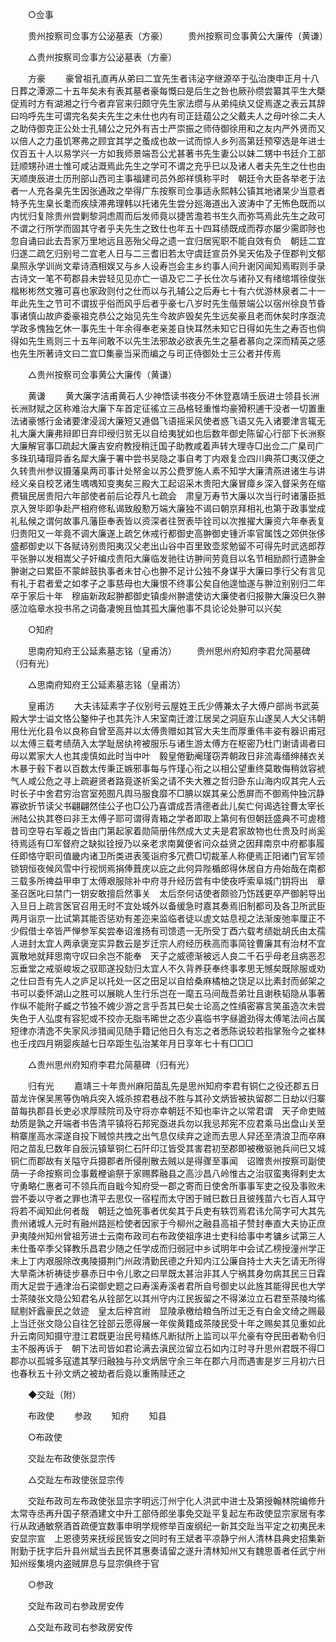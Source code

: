 <!-- { "loadSidebar": true } -->

　　○佥事 

　　贵州按察司佥事方公泌墓表（方豪） 
　　贵州按察司佥事黄公大廉传（黄谦） 

　　△贵州按察司佥事方公泌墓表（方豪） 

　　方豪 
　　豪曾祖孔直再从弟曰二宜先生者讳泌字继源卒于弘治庚申正月十八日葬之潭源二十五年矣未有表其墓者豪每慨曰是后生之咎也厥孙缵尝纂其平生大槩促焉时方有湖湘之行今者弃官来归颇守先生家法缵与从弟纯纨又促焉遂之表云其辞曰呜呼先生可谓完名矣夫先生之未仕也内有司正廷蕴公之父戴夫人之母叶徐二夫人之助侍御克正公处士孔辅公之兄外有吉士严崇振之师侍御徐用和之友内严外贤而又以倍人之力虽饥寒弗之顾宜其学之蚤成也故一试而惊人乡列高第廷预窄选是年进士仅百五十人以易学兴一方如我师景端吾公尤甚著书先生妻公以妹二甥中书廷介工部廷顺甥孙进士惟可咸沾溉焉此先生之学可不谓之充乎巳以及诸人者夫先生之仕也由天顺庚辰进士历刑部山西司主事福建司员外郎祥慎称平时　朝廷令大臣各举老于法者一人充各臬先生因张通政之举得广东按察司佥事适永熙韩公镇其地诸杲少当意者特予先生臬长耄而疾牍滞弗理韩以托诸先生尝分廵海道出入波涛中了无怖色既而以内忧归复除贵州尝剿黎洞虑周而后发师竟以捷苦澹若书生久而弥笃焉此先生之政可不谓之行所学而固其守者乎夫先生之致仕也年五十四耳绩既成而荐亦屡少需即陟也忽自诵曰此去吾家万里地远且恶殆父母之遗一宜归居宪职不能自效有负　朝廷二宜归遂二疏乞归别号二宜老人日与二三耆旧若太守虞廷宣员外吴天佑及子侄郡判文郁臬照永学训尚文辈诗酒相娱又与乡人设寿岂会主乡约事人间升谢冈闻知焉暇则手录古诗文一笔不苟郡县未尝轻见见亦亡一语及它二子长仕次与诸孙又有绪绾壻徐俊张楷彬彬然文雅可喜也家政则付之仕而以与孔辅公之后寿七十有六优游林泉者二十一年此先生之节可不谓拔乎俗而风乎后者乎豪七八岁时先生偕景端公以宿州徐良节昏事诸慎山故庐委豪祖克恭公之始见先生今故庐毁矣先生远矣豪且老而休矣时序亟流学政多愧独乞休一事先生十年余得奉老亲差自快耳然未知它日得如先生之寿否也倘得如先生焉则三十五年间敢不以先生法邪故必欲表先生之墓者慕向之深而精英之感也先生所著诗文曰二宜□集豪当采而编之与司正侍御处士三公者并传焉 

　　△贵州按察司佥事黄公大廉传（黄谦） 

　　黄谦 
　　黄大廉字洁甫黄石人少神悟读书夜分不休登嘉靖壬辰进士领县长洲长洲财赋之区称难治大廉下车首定征徭立三品格轻重惟均豪猾积逋干没者一切置重法诸豪憾行金诸要津浸润大廉短又逓倡飞语摇采风使者惑飞语又先入诸要津言辄无礼大廉大廉弗辩即日弃印绶归贫无以自给夷犹如也后数年御史陈留心行部下长洲察大廉解官事□疏起大廉吉安府教授稍迁国子助教咸着声转大理寺□出佥二广臬司广多珠玑瑇瑁异香名犀大廉于署中尝书吴隐之事自考丁内艰复佥四川典茶□夷汉便之久转贵州参议摄藩臬两司事计处帑金以苏公费罗施人素不知学大廉清燕进诸生与讲经义亲自校艺诸生喁喁知变夷矣三殿大工起诏采木贵阳大廉冒瘴乡深入督采务在缩费辑民居贵阳六年部使者前后论荐凡七疏会　肃皇万寿节大廉以次当行时诸藩臣抵京入贺毕即争赴严相府修私谒致殷懃万端大廉独不谒曰朝京拜相礼也第于政事堂成礼私候之谓何故事凡藩臣奉表皆以资深者往贺表毕铨司以次推擢大廉资六年奉表复归贵阳又一年竟不调大廉遂上疏乞休戒行都御史高翀御史锺沂率官属饯之郊供张侈盛都御史以下各赋诗别贵阳夷汉父老出山谷中百里致壶浆勉留不可得先时武选郎荐平张翀以发相嵩父子奸编戍贵阳大廉临发驰往访翀间劳竟目以名节相励颜行遗翀金翀谢之曰累臣不蒙衅鼓执事者未甘心也翀不足计公独不身谋乎大廉曰季行父有言见有礼于君者爱之如孝子之事慈母也大廉恨不终事公矣自他遑恤遂与翀泣别别归二年卒于家后十年　穆庙新政起翀都御史镇虔州翀遣使访大廉使者归报翀大廉没巳久翀感泣临章水投书吊之词备凄惋且恤其孤大廉他事不具论论处翀可以兴矣 

　　○知府 

　　思南府知府王公延素墓志铭（皇甫汸） 
　　贵州思州府知府李君允简墓碑（归有光） 

　　△思南府知府王公延素墓志铭（皇甫汸） 

　　皇甫汸 
　　大夫讳延素字子仪别号云屋姓王氏少傅兼太子大傅户部尚书武英殿大学士谥文恪公鏊仲子也其先汴人宋室南迁渡江居吴之洞庭东山遂吴人大父讳朝用仕光化县令以良称自曾至高并以太傅贵赠如其官大夫生而厚重伟丰姿有器识甫冠以太傅三载考绩荫入太学耻居纨袴被服乐与诸生游太傅方在枢密乃杜门谢请谒者曰毋以累家大人也其虔慎如此时当中叶　毅皇倦勤阉瑾窃弄朝政日非流毒缙绅赭衣关木暴于毂下者以百数太传秉正嫉邪事每与忤瑾心衔之以相公望重终莫敢侮稍敛容裭气人咸公危之寻上疏避贤者路竟遂祈奚之请不失大雅之哲归卧东山海内叹其完人云时长子中舍君穷治宫室苑囿凡舆马服食靡不□腆以娱其亲公悉屏而不御焉仲独沉静寡欲折节读父书翩翩然佳公子也□公乃喜谓成吾清德者此儿矣亡何谒选铨曹太宰长洲陆公执其卷曰非王太傅子耶可谓得青箱之学者即取上第何有但朝廷盛典不可虗稽昔司空导右军羲之皆由门第起家着勋简册伟然成大丈夫是君家故物也仕贵及时尚奚待焉适有□军督府之缺拟铨授乃以亲老求南冀便省问众益贤之因拜南京中府都事履任即恪守职司值畿内诸卫所类进表笺诣府多冗费□切裁革人称便焉正阳诸门官军领锁钥恒夜候风雪中行视悯焉捐俸葺庑以庇之此何异陛楯郎得休居自方舟始哉在南都三载多所禆益甲申丁太傅艰服除补中府寻升经历尝有中使夜呼索阜城门钥将出　章圣召医叱曰禁门一钥安敢擅启然事关　太后奈何诘使者颇验乃饬践更卒严御躬导出入旦日上疏言医官召用无时不宜处城外以备缓急时嘉其奏焉旧制都司及各卫所武臣两月诣京一比试第其能否惩劝有差迩来监临者徒以虗文姑息视之法渐废弛率厘正不少假借士卒皆严惮参军矣尝奉诏淮扬有司馈遗一无所受丁酉六载考绩妣胡氏由太孺人进封太宜人两承褒宠实异数云是岁迁宗人府经历秩高而事简铨曹廉其有治材不宜寘散地就拜思南守叹曰余岂不能奉　天子之威德渐被远人良二千石乎母老且病恶忍忘垂堂之戒驱峻坂之驭耶遂投劾归太宜人不久背养获奉终事孝思无憾矣既除服或劝之仕曰吾有先人之庐足以托处一区之田足以自给桑麻橘柚之饶足以比素封而邺架之书可以委怀湖山之胜可以展眺人生行乐岂在一麾五马间哉吾弟壮且谢秩韬隐从事著作纵不能附子臧之节独不媿少游之言乎吾其巳矣士论高之性缜密寡言笑虽造次未尝失色于人弘度有容犯或不挍亦无脂韦晞世之态少喜临书字昼遒劲得太傅笔法间占属短律亦清逸不失家风涉猎闻见随手籍记他日久有忘之者悉陈说较若指掌殆今之崔林也壬戌四月朔婴疾越七日卒距生弘治某年月日享年七十有□□□ 

　　△贵州思州府知府李君允简墓碑（归有光） 

　　归有光 
　　嘉靖三十年贵州麻阳苗乱先是思州知府李君有铜仁之役还郡五日苗龙许保吴黑等伪哨兵突入城杀掠君巷战不胜与其孙文炳皆被执留郡二日劫以归寨苗每执郡县长吏必求厚赎院司及守将亦幸朝廷不知也率许之以常君谓　天子命吏贼劫质是孰之开端者书告清平镇将石邦宪亟进兵勿以我忌邦宪不应君乘马出盘山关至稍寨崖高水深遂自投下贼惊共拽之出气息仅续弃之途而去思人舁还至清浪卫而卒麻阳之苗乱巳数年自辰沅镇筸铜仁石阡印江皆受其害君初至郡即被檄驱驰兵间巳又城铜仁而郡故有关隘守兵摄郡者所侵削散去贼以是得骤至事闻　诏赠贵州按察司副使荫一子命按察司佥事戴楩谕祭于家赐葬融县之高沙昌八岭惟古之治驭蛮夷得剌史太守勇略仁惠者可不领兵而自戢今知府受一郡之寄而日使舍所事事军吏之役及事败未尝不委以守者之罪也清平去思仅一宿程而太守困于贼巳数日且彼残苗六七百人耳守将若不闻知此何者哉　朝廷之恤死事者优矣其于兵吏有轶罚焉君讳允简字可大其先贵州诸城人元时有融州路廵检使者因家于今柳州之融县高祖子赞封奉直大夫协正庶尹夷陵州知州曾祖芳进士云南布政司右布政使祖序进士吏科给事中考镛乡试第三人未仕蚤卒季父铎教乐昌君少随之任学成而归弱冠中乡试明年中会试乙榜授潼州学正未上丁内艰服除改夷陵摄荆门州政清勤民德之升知内江公廉自持士大夫乞请无所得大旱斋沐祈祷徒步暴赤日中令儿歌之曰旱既太甚治非其人宁祸其身勿病其民三日霖雨大足尝于通津治石梁御史题之曰寿溪寿溪者君所自号御史以此旌其能得民也大学士茶陵张文隐公知君名从铨部乞以其州守内江民扳留之不得涕泣立石君至茶陵均徭赋剔奸蠧豪民之敛迹　皇太后梓宫祔　显陵承檄给粮刍所过无乏有白金文绮之赐最上当迁张文隐公自往乞铨部云愿得展一年俟黄籍成茶陵民受十年之赐矣其见重如此升云南同知摄守澄江君既更治民号精练凡断狱所上监司以平允豪有夺民田者勒令归主不服再诉于　朝下法司皆如君论满去滇民泣留立石如内江时寻升思州君既不得□郡亦以孤城多寇遣其孥归融独与孙文炳居守余三年在郡六月而遇害是岁三月初六日也春秋五十孙文炳之被劫者后竟以重贿赎还之 

　　◆交趾（附） 

　　布政使 
　　参政 
　　知府 
　　知县 

　　○布政使 

　　交趾左布政使张显宗传 

　　△交趾左布政使张显宗传 

　　交趾布政司左布政使张显宗字明远汀州宁化人洪武中进士及第授翰林院编修升太常寺丞再升国子祭酒建文中升工部侍郎坐事免交趾平复起左布政使显宗家居有孝行从政通敏祭酒首疏便宜数事申明学规修举百废纲纪一新其交趾当平定之初夷民未安显宗宣　上恩德劳来抚绥民皆安之同时有王斌者平凉静宁州人清林县典史招集新附勤于抚字后升县州斌当去民怀其惠奏请留之遂升清林知州又有魏思善者任武宁州知州绥集境内盗贼屏息与显宗俱终于官 

　　○参政 

　　交趾布政司右参政房安传 

　　△交趾布政司右参政房安传 

